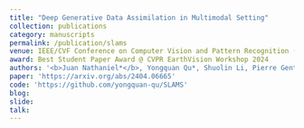 ```yaml
---
title: "Deep Generative Data Assimilation in Multimodal Setting"
collection: publications
category: manuscripts
permalink: /publication/slams
venue: IEEE/CVF Conference on Computer Vision and Pattern Recognition (CVPR) Workshops
award: Best Student Paper Award @ CVPR EarthVision Workshop 2024
authors: '<b>Juan Nathaniel*</b>, Yongquan Qu*, Shuolin Li, Pierre Gentine'
paper: 'https://arxiv.org/abs/2404.06665'
code: 'https://github.com/yongquan-qu/SLAMS'
blog:
slide:
talk:
---
```

